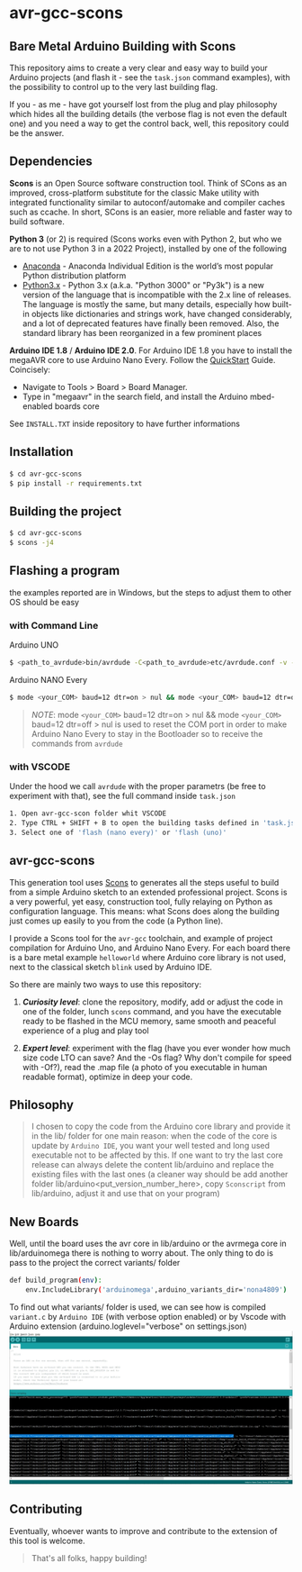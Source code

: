 # avr-gcc-scons
## Bare Metal Arduino Building with Scons


This repository aims to create a very clear and easy way to build your Arduino projects (and flash it - see the ```task.json``` command examples), with the possibility to control up to the very last building flag.

If you - as me - have got yourself lost from the plug and play philosophy which hides all the building details (the verbose flag is not even the default one) and you need a way to get the control back, well, this repository could be the answer.

## Dependencies
**Scons** 
is an Open Source software construction tool. Think of SCons as an improved, cross-platform substitute for the classic Make utility with integrated functionality similar to autoconf/automake and compiler caches such as ccache. In short, SCons is an easier, more reliable and faster way to build software.

**Python 3** (or 2) is required (Scons works even with Python 2, but who we are to not use Python 3 in a 2022 Project), installed by one of the following
* [Anaconda] - Anaconda Individual Edition is the world’s most popular Python distribution platform
* [Python3.x] - Python 3.x (a.k.a. "Python 3000" or "Py3k") is a new version of the language that is incompatible with the 2.x line of releases. The language is mostly the same, but many details, especially how built-in objects like dictionaries and strings work, have changed considerably, and a lot of deprecated features have finally been removed. Also, the standard library has been reorganized in a few prominent places

**Arduino IDE 1.8** / **Arduino IDE 2.0**.
For Arduino IDE 1.8 you have to install the megaAVR core to use Arduino Nano Every.
Follow the [QuickStart] Guide.
Coincisely: 
* Navigate to Tools > Board > Board Manager.
* Type in "megaavr" in the search field, and install the Arduino mbed-enabled boards core

See `INSTALL.TXT` inside repository to have further informations

## Installation

```sh
$ cd avr-gcc-scons
$ pip install -r requirements.txt
```

## Building the project

```sh
$ cd avr-gcc-scons
$ scons -j4
```

## Flashing a program
the examples reported are in Windows, but the steps to adjust them to other OS should be easy

### with Command Line

Arduino UNO
```sh
$ <path_to_avrdude>bin/avrdude -C<path_to_avrdude>etc/avrdude.conf -v -patmega328p -carduino -P<your_COM> -b115200 -D -Uflash:w:<path_to_avr_gcc_scons>\\build\\appl\\uno\\helloworld\\helloworld.hex:i
```

Arduino NANO Every
```sh
$ mode <your_COM> baud=12 dtr=on > nul && mode <your_COM> baud=12 dtr=off > nul && <path_to_avrdude>bin/avrdude -C<path_to_avrdude>etc/avrdude.conf -v -patmega4809 -cjtag2updi -P<your_COM> -b115200 -e -D -Uflash:w:<path_to_avr_gcc_scons>\\build\\appl\\nanoevery\\blink\\blink.hex:i -Ufuse2:w:0x01:m -Ufuse5:w:0xC9:m -Ufuse8:w:0x00:m {upload.extra_files}
```
> *NOTE*: mode ```<your_COM>``` baud=12 dtr=on > nul && mode ```<your_COM>``` baud=12 dtr=off > nul is used to reset the COM port in order to make Arduino Nano Every to stay in the Bootloader so to receive the commands from ```avrdude```

### with VSCODE
Under the hood we call ```avrdude``` with the proper parametrs (be free to experiment with that), see the full command inside ```task.json```
```sh
1. Open avr-gcc-scon folder whit VSCODE
2. Type CTRL + SHIFT + B to open the building tasks defined in 'task.json'
3. Select one of 'flash (nano every)' or 'flash (uno)'
```

## avr-gcc-scons

This generation tool uses [Scons](https://www.scons.org) to generates all the steps useful to build from a simple Arduino sketch to an extended professional project.  Scons is  a very powerful, yet easy, construction tool, fully relaying on Python as configuration language. This means: what Scons does along the building just comes up easily to you from the code (a Python line).

I provide a Scons tool for the ```avr-gcc``` toolchain, and example of project compilation for Arduino Uno, and Arduino Nano Every. For each board there is a bare metal example ```helloworld``` where Arduino core library is not used, next to the classical sketch ```blink``` used by Arduino IDE.

So there are mainly two ways to use this repository:
1) ***Curiosity level***: clone the repository, modify, add or adjust the code in one of the folder, lunch ```scons``` command, and you have the executable ready to be flashed in the MCU memory, same smooth and peaceful experience of a plug and play tool

2) ***Expert level***: experiment with the flag (have you ever wonder how much size code LTO can save? And the -Os flag? Why don't compile for speed with -Of?), read the .map file (a photo of you executable in human readable format), optimize in deep your code.

## Philosophy
> I chosen to copy the code from the Arduino core library and provide it in the lib/ folder for one main reason: when the code of the core is update by ```Arduino IDE```, you want your well tested and long used executable not to be affected by this. If one want to try the last core release can always delete the content lib/arduino and replace the existing files with the last ones (a cleaner way should be add another folder lib/arduino<put_version_number_here>, copy ```Sconscript``` from lib/arduino, adjust it and use that on your program)

## New Boards

Well, until the board uses the avr core in lib/arduino or the avrmega core in lib/arduinomega there is nothing to worry about. The only thing to do is pass to the project the correct variants/<foldername> folder
```sh
def build_program(env):
    env.IncludeLibrary('arduinomega',arduino_variants_dir='nona4809')
```
To find out what variants/<foldername> folder is used, we can see how is compiled `variant.c` by ```Arduino IDE``` (with verbose option enabled) or by Vscode with Arduino extension (arduino.loglevel="verbose" on settings.json)
![Arduino IDE verbose output](/ArduinoIDE.jpg "Arduino IDE Building")

## Contributing

Eventually, whoever wants to improve and contribute to the extension of this tool is welcome.

>That's all folks, happy building!



[//]: # (These are reference links used in the body of this note and get stripped out when the markdown processor does its job. There is no need to format nicely because it shouldn't be seen. Thanks SO - http://stackoverflow.com/questions/4823468/store-comments-in-markdown-syntax)

   [Anaconda]: <https://www.anaconda.com/products/individual>
   [Python3.x]: <https://www.python.org/download/releases/3.0/>
   [QuickStart]: <https://docs.arduino.cc/hardware/nano-every>
